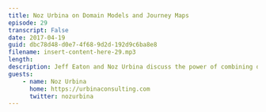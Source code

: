 ```yaml
---
title: Noz Urbina on Domain Models and Journey Maps
episode: 29
transcript: False
date: 2017-04-19
guid: dbc78d48-d0e7-4f68-9d2d-192d9c6ba8e8
filename: insert-content-here-29.mp3
length: 
description: Jeff Eaton and Noz Urbina discuss the power of combining domain modeling and customer journey maps when modeling structured content.
guests:
    - name: Noz Urbina
      home: https://urbinaconsulting.com
      twitter: nozurbina
---
```

